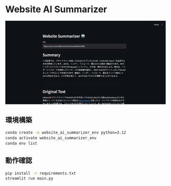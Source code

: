 # Website AI Summarizer

![画像](image.png)

## 環境構築

```bash
conda create -n website_ai_summarizer_env python=3.12
conda activate website_ai_summarizer_env
conda env list
```

## 動作確認

```bash
pip install -r requirements.txt
streamlit run main.py
```
